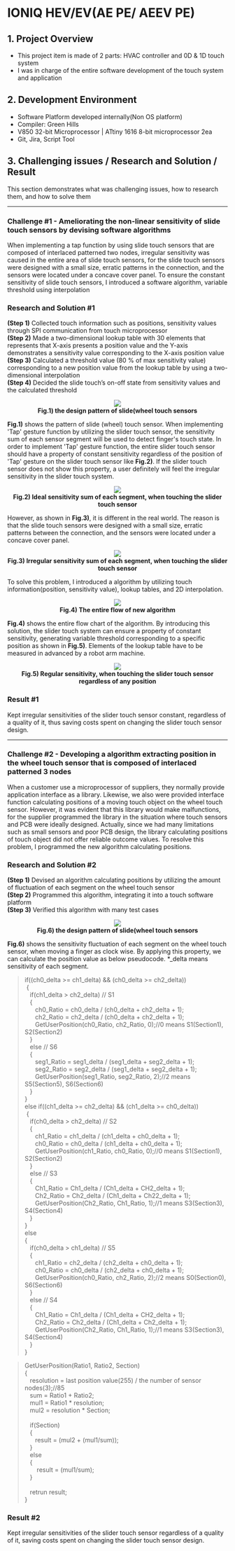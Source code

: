 # IONIQ HEV/EV(AE PE/ AEEV PE)

## 1. Project Overview
- This project item is made of 2 parts: HVAC controller and 0D & 1D touch system
- I was in charge of the entire software development of the touch system and application

## 2. Development Environment
-  Software Platform developed internally(Non OS platform)
-  Compiler: Green Hills
-  V850 32-bit Microprocessor | ATtiny 1616 8-bit microprocessor 2ea
-  Git, Jira, Script Tool

## 3. Challenging issues / Research and Solution / Result
This section demonstrates what was challenging issues, how to research them, and how to solve them

---
### Challenge #1 - Ameliorating the non-linear sensitivity of slide touch sensors by devising software algorithms
When implementing a tap function by using slide touch sensors that are composed of interlaced patterned two nodes, irregular sensitivity was caused in the entire area of slide touch sensors, for the slide touch sensors were designed with a small size, erratic patterns in the connection, and the sensors were located under a concave cover panel. To ensure the constant sensitivity of slide touch sensors, I introduced a software algorithm, variable threshold using interpolation

### Research and Solution #1
**(Step 1)** Collected touch information such as positions, sensitivity values through SPI communication from touch microprocessor<br>
**(Step 2)** Made a two-dimensional lookup table with 30 elements that represents that X-axis presents a position value and the Y-axis demonstrates a sensitivity value corresponding to the X-axis position value<br>
**(Step 3)** Calculated a threshold value (80 % of max sensitivity value) corresponding to a new position value from the lookup table by using a two-dimensional interpolation<br>
**(Step 4)** Decided the slide touch’s on-off state from sensitivity values and the calculated threshold<br>

<p align="center">
<img src="./Img/AEPE_Sensor.jpg"><br>
<strong>Fig.1) the design pattern of slide(wheel touch sensors</strong>
<p>

**Fig.1)** shows the pattern of slide (wheel) touch sensor. When implementing 'Tap' gesture function by utilizing the slider touch sensor, the sensitivity sum of each sensor segment will be used to detect finger's touch state. In order to implement 'Tap' gesture function, the entire slider touch sensor should have a property of constant sensitivity regardless of the position of 'Tap' gesture on the slider touch sensor like **Fig.2)**. If the slider touch sensor does not show this property, a user definitely will feel the irregular sensitivity in the slider touch system.

<p align="center">
<img src="./Img/AEPE_Delta1.jpg"><br>
<strong>Fig.2) Ideal sensitivity sum of each segment, when touching the slider touch sensor</strong>
<p>

However, as shown in **Fig.3)**, it is different in the real world. The reason is that the slide touch sensors were designed with a small size, erratic patterns between the connection, and the sensors were located under a concave cover panel.

<p align="center">
<img src="./Img/AEPE_Delta2.jpg"><br>
<strong>Fig.3) Irregular sensitivity sum of each segment, when touching the slider touch sensor</strong>
<p>

To solve this problem, I introduced a algorithm by utilizing touch information(position, sensitivity value), lookup tables, and 2D interpolation.

<p align="center">
<img src="./Img/AEPE_Flow.jpg"><br>
<strong>Fig.4) The entire flow of new algorithm</strong>
<p>

**Fig.4)** shows the entire flow chart of the algorithm. By introducing this solution, the slider touch system can ensure a property of constant sensitivity, generating variable threshold corresponding to a specific position as shown in **Fig.5)**. Elements of the lookup table have to be measured in advanced by a robot arm machine.

<p align="center">
<img src="./Img/AEPE_Delta3.jpg"><br>
<strong>Fig.5) Regular sensitivity, when touching the slider touch sensor regardless of any position</strong>
<p>

### Result #1
Kept irregular sensitivities of the slider touch sensor constant, regardless of a quality of it, thus saving costs spent on changing the slider touch sensor design.<br>

---

### Challenge #2 - Developing a algorithm extracting position in the wheel touch sensor that is composed of interlaced patterned 3 nodes
When a customer use a microprocessor of suppliers, they normally provide application interface as a library. Likewise, we also were provided interface function calculating positions of a moving touch object on the wheel touch sensor. However, it was evident that this library would make malfunctions, for the supplier programmed the library in the situation where touch sensors and PCB were ideally designed. Actually, since we had many limitations such as small sensors and poor PCB design, the library calculating positions of touch object did not offer reliable outcome values. To resolve this problem, I programmed the new algorithm calculating positions.

### Research and Solution #2
**(Step 1)** Devised an algorithm calculating positions by utilizing the amount of fluctuation of each segment on the wheel touch sensor<br>
**(Step 2)** Programmed this algorithm, integrating it into a touch software platform<br>
**(Step 3)** Verified this algorithm with many test cases<br>

<p align="center">
<img src="./Img/AEPE_PosExtract.jpg"><br>
<strong>Fig.6) the design pattern of slide(wheel touch sensors</strong>
<p>

**Fig.6)** shows the sensitivity fluctuation of each segment on the wheel touch sensor, when moving a finger as clock wise. By applying this property, we can calculate the position value as below pseudocode. *_delta means sensitivity of each segment.

>if((ch0_delta >= ch1_delta) && (ch0_delta >= ch2_delta))<br>
&nbsp;{<br>
&nbsp;&nbsp;&nbsp;if(ch1_delta > ch2_delta) // S1<br>
&nbsp;&nbsp;&nbsp;{<br>
&nbsp;&nbsp;&nbsp;&nbsp;&nbsp;&nbsp;ch0_Ratio = ch0_delta / (ch0_delta + ch2_delta + 1);<br>
&nbsp;&nbsp;&nbsp;&nbsp;&nbsp;&nbsp;ch2_Ratio = ch2_delta / (ch0_delta + ch2_delta + 1);<br>
&nbsp;&nbsp;&nbsp;&nbsp;&nbsp;&nbsp;GetUserPosition(ch0_Ratio, ch2_Ratio, 0);//0 means S1(Section1), S2(Section2)<br>
&nbsp;&nbsp;&nbsp;}<br>
&nbsp;&nbsp;&nbsp;else // S6<br>
&nbsp;&nbsp;&nbsp;{<br>
&nbsp;&nbsp;&nbsp;&nbsp;&nbsp;&nbsp;seg1_Ratio = seg1_delta / (seg1_delta + seg2_delta + 1);<br>
&nbsp;&nbsp;&nbsp;&nbsp;&nbsp;&nbsp;seg2_Ratio = seg2_delta / (seg1_delta + seg2_delta + 1);<br>
&nbsp;&nbsp;&nbsp;&nbsp;&nbsp;&nbsp;GetUserPosition(seg1_Ratio, seg2_Ratio, 2);//2 means S5(Section5), S6(Section6)<br>
&nbsp;&nbsp;&nbsp;}<br>
}<br>
else if((ch1_delta >= ch2_delta) && (ch1_delta >= ch0_delta))<br>
&nbsp;{<br>
&nbsp;&nbsp;&nbsp;if(ch0_delta > ch2_delta) // S2<br>
&nbsp;&nbsp;&nbsp;{<br>
&nbsp;&nbsp;&nbsp;&nbsp;&nbsp;&nbsp;ch1_Ratio = ch1_delta / (ch1_delta + ch0_delta + 1);<br>
&nbsp;&nbsp;&nbsp;&nbsp;&nbsp;&nbsp;ch0_Ratio = ch0_delta / (ch1_delta + ch0_delta + 1);<br>
&nbsp;&nbsp;&nbsp;&nbsp;&nbsp;&nbsp;GetUserPosition(ch1_Ratio, ch0_Ratio, 0);//0 means S1(Section1), S2(Section2)<br>
&nbsp;&nbsp;&nbsp;}<br>
&nbsp;&nbsp;&nbsp;else // S3<br>
&nbsp;&nbsp;&nbsp;{<br>
&nbsp;&nbsp;&nbsp;&nbsp;&nbsp;&nbsp;Ch1_Ratio = Ch1_delta / (Ch1_delta + CH2_delta + 1);<br>
&nbsp;&nbsp;&nbsp;&nbsp;&nbsp;&nbsp;Ch2_Ratio = Ch2_delta / (Ch1_delta + Ch22_delta + 1);<br>
&nbsp;&nbsp;&nbsp;&nbsp;&nbsp;&nbsp;GetUserPosition(Ch2_Ratio, Ch1_Ratio, 1);//1 means S3(Section3), S4(Section4)<br>
&nbsp;&nbsp;&nbsp;}<br>
}<br>
else<br>
{<br>
&nbsp;&nbsp;&nbsp;if(ch0_delta > ch1_delta) // S5<br>
&nbsp;&nbsp;&nbsp;{<br>
&nbsp;&nbsp;&nbsp;&nbsp;&nbsp;&nbsp;ch1_Ratio = ch2_delta / (ch2_delta + ch0_delta + 1);<br>
&nbsp;&nbsp;&nbsp;&nbsp;&nbsp;&nbsp;ch0_Ratio = ch0_delta / (ch2_delta + ch0_delta + 1);<br>
&nbsp;&nbsp;&nbsp;&nbsp;&nbsp;&nbsp;GetUserPosition(ch0_Ratio, ch2_Ratio, 2);//2 means S0(Section0), S6(Section6)<br>
&nbsp;&nbsp;&nbsp;}<br>
&nbsp;&nbsp;&nbsp;else // S4<br>
&nbsp;&nbsp;&nbsp;{<br>
&nbsp;&nbsp;&nbsp;&nbsp;&nbsp;&nbsp;Ch1_Ratio = Ch1_delta / (Ch1_delta + CH2_delta + 1);<br>
&nbsp;&nbsp;&nbsp;&nbsp;&nbsp;&nbsp;Ch2_Ratio = Ch2_delta / (Ch1_delta + Ch2_delta + 1);<br>
&nbsp;&nbsp;&nbsp;&nbsp;&nbsp;&nbsp;GetUserPosition(Ch2_Ratio, Ch1_Ratio, 1);//1 means S3(Section3), S4(Section4)<br>
&nbsp;&nbsp;&nbsp;}<br>
}<br>


>GetUserPosition(Ratio1, Ratio2, Section)<br>
{<br>
&nbsp;&nbsp;&nbsp;resolution = last position value(255) / the number of sensor nodes(3);//85<br>
&nbsp;&nbsp;&nbsp;sum = Ratio1 + Ratio2;<br>
&nbsp;&nbsp;&nbsp;mul1 = Ratio1 * resolution;<br>
&nbsp;&nbsp;&nbsp;mul2 = resolution * Section;<br>
&nbsp;&nbsp;&nbsp;<br>
&nbsp;&nbsp;&nbsp;if(Section)<br>
&nbsp;&nbsp;&nbsp;{<br>
&nbsp;&nbsp;&nbsp;&nbsp;&nbsp;&nbsp;result = (mul2 + (mul1/sum));<br>
&nbsp;&nbsp;&nbsp;}<br>
&nbsp;&nbsp;&nbsp;else<br>
&nbsp;&nbsp;&nbsp;{<br>
&nbsp;&nbsp;&nbsp;&nbsp;&nbsp;&nbsp; result = (mul1/sum);<br>
&nbsp;&nbsp;&nbsp;}<br>
&nbsp;&nbsp;&nbsp;	
&nbsp;&nbsp;&nbsp;retrun result;<br>
}<br>

### Result #2
Kept irregular sensitivities of the slider touch sensor regardless of a quality of it, saving costs spent on changing the slider touch sensor design.
